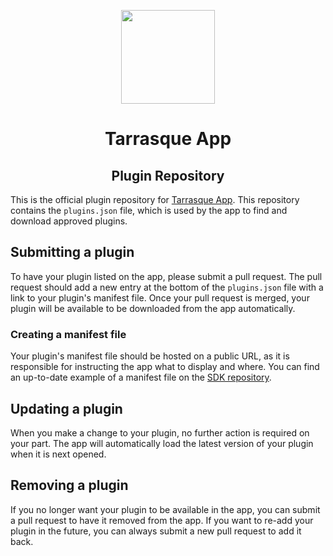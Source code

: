 <p align="center">
  <a href="https://tarrasque.app">
    <img src="https://tarrasque.app/images/logo.svg" width="150" />
  </a>

  <h1 align="center">Tarrasque App</h1>
  <h2 align="center">Plugin Repository</h2>
</p>

This is the official plugin repository for [Tarrasque App](https://tarrasque.app). This repository contains the `plugins.json` file, which is used by the app to find and download approved plugins.

## Submitting a plugin

To have your plugin listed on the app, please submit a pull request. The pull request should add a new entry at the bottom of the `plugins.json` file with a link to your plugin's manifest file. Once your pull request is merged, your plugin will be available to be downloaded from the app automatically.

### Creating a manifest file

Your plugin's manifest file should be hosted on a public URL, as it is responsible for instructing the app what to display and where. You can find an up-to-date example of a manifest file on the [SDK repository](https://github.com/tarrasqueapp/sdk).

## Updating a plugin

When you make a change to your plugin, no further action is required on your part. The app will automatically load the latest version of your plugin when it is next opened.

## Removing a plugin

If you no longer want your plugin to be available in the app, you can submit a pull request to have it removed from the app. If you want to re-add your plugin in the future, you can always submit a new pull request to add it back.
